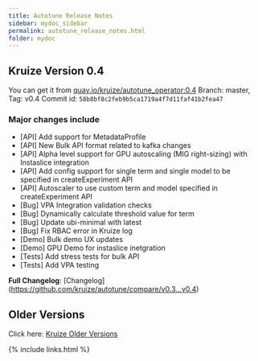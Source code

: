 ```yaml
---
title: Autotune Release Notes
sidebar: mydoc_sidebar
permalink: autotune_release_notes.html
folder: mydoc
---
```


## Kruize Version 0.4

You can get it from [quay.io/kruize/autotune_operator:0.4](https://quay.io/kruize/autotune_operator:0.4)
Branch: master, Tag: v0.4
Commit id: `58b8bf8c2feb9b5ca1719a4f7d11faf41b2fea47`

### Major changes include

- [API] Add support for MetadataProfile
- [API] New Bulk API format related to kafka changes
- [API] Alpha level support for GPU autoscaling (MIG right-sizing) with Instaslice integration
- [API] Add config support for single term and single model to be specified in createExperiment API
- [API] Autoscaler to use custom term and model specified in createExperiment API
- [Bug] VPA Integration validation checks
- [Bug] Dynamically calculate threshold value for term
- [Bug] Update ubi-minimal with latest
- [Bug] Fix RBAC error in Kruize log 
- [Demo] Bulk demo UX updates
- [Demo] GPU Demo for instaslice inetgration
- [Tests] Add stress tests for bulk API
- [Tests] Add VPA testing


**Full Changelog**: [Changelog] (https://github.com/kruize/autotune/compare/v0.3...v0.4)


## Older Versions

Click here: [Kruize Older Versions](https://github.com/kruize/autotune/releases) 


{% include links.html %}
